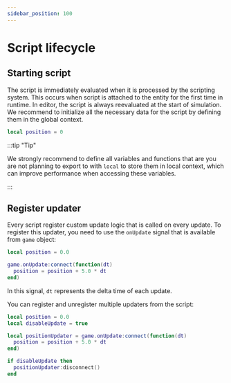 ```yaml
---
sidebar_position: 100
---
```


# Script lifecycle

## Starting script

The script is immediately evaluated when it is processed by the scripting system. This occurs when script is attached to the entity for the first time in runtime. In editor, the script is always reevaluated at the start of simulation. We recommend to initialize all the necessary data for the script by defining them in the global context.

```lua
local position = 0
```

:::tip "Tip"

We strongly recommend to define all variables and functions that are you are not planning to export to with `local` to store them in local context, which can improve performance when accessing these variables.

:::

## Register updater

Every script register custom update logic that is called on every update. To register this updater, you need to use the `onUpdate` signal that is available from `game` object:

```lua
local position = 0.0

game.onUpdate:connect(function(dt)
  position = position + 5.0 * dt
end)
```

In this signal, `dt` represents the delta time of each update.

You can register and unregister multiple updaters from the script:

```lua
local position = 0.0
local disableUpdate = true

local positionUpdater = game.onUpdate:connect(function(dt)
  position = position + 5.0 * dt
end)

if disableUpdate then
  positionUpdater:disconnect()
end
```
